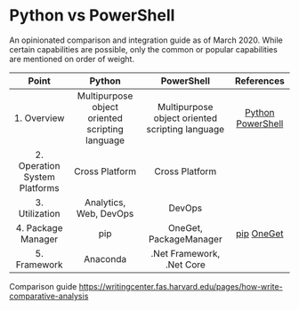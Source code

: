 # Python vs PowerShell

An opinionated comparison and integration guide as of March 2020. While certain capabilities are possible, only the common or popular capabilities are mentioned on order of weight.

| Point | Python | PowerShell | References |
|:-:|:-:|:-:|:-:|
| 1. Overview | Multipurpose object oriented scripting language | Multipurpose object oriented scripting language | [Python](https://en.wikipedia.org/wiki/Python_%28programming_language%29) [PowerShell](https://en.wikipedia.org/wiki/PowerShell) |
| 2. Operation System Platforms | Cross Platform | Cross Platform | |  
| 3. Utilization | Analytics, Web, DevOps | DevOps |
| 4. Package Manager | pip | OneGet, PackageManager | [pip](https://pip.pypa.io/en/stable/) [OneGet](https://github.com/OneGet/oneget) |
| 5. Framework | Anaconda | .Net Framework, .Net Core | |

Comparison guide https://writingcenter.fas.harvard.edu/pages/how-write-comparative-analysis
